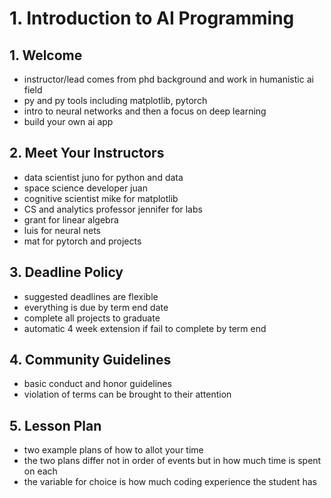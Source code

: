 # 1. Introduction to AI Programming

## 1. Welcome
- instructor/lead comes from phd background and work in humanistic ai field
- py and py tools including matplotlib, pytorch
- intro to neural networks and then a focus on deep learning
- build your own ai app

## 2. Meet Your Instructors
- data scientist juno for python and data
- space science developer juan
- cognitive scientist mike for matplotlib
- CS and analytics professor jennifer for labs
- grant for linear algebra
- luis for neural nets
- mat for pytorch and projects

## 3. Deadline Policy
- suggested deadlines are flexible
- everything is due by term end date
- complete all projects to graduate
- automatic 4 week extension if fail to complete by term end

## 4. Community Guidelines
- basic conduct and honor guidelines
- violation of terms can be brought to their attention

## 5. Lesson Plan
- two example plans of how to allot your time
- the two plans differ not in order of events but in how much time is spent on each
- the variable for choice is how much coding experience the student has
